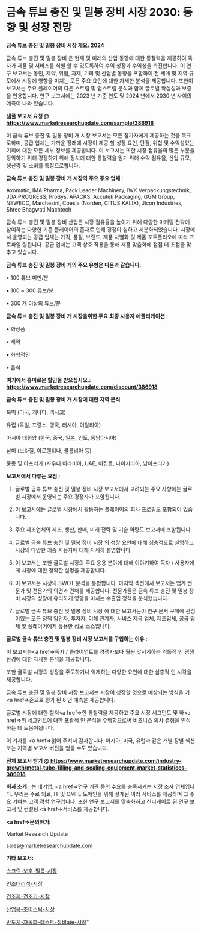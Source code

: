 # 금속 튜브 충진 및 밀봉 장비 시장 2030: 동향 및 성장 전망

<strong>금속 튜브 충진 및 밀봉 장비 시장 개요: 2024</strong>

금속 튜브 충진 및 밀봉 장비 은 현재 및 미래의 산업 동향에 대한 통찰력을 제공하여 독자가 제품 및 서비스를 식별 할 수 있도록하여 수익 성장과 수익성을 촉진합니다. 이 연구 보고서는 동인, 제약, 위협, 과제, 기회 및 산업별 동향을 포함하여 전 세계 및 지역 규모에서 시장에 영향을 미치는 모든 주요 요인에 대한 자세한 분석을 제공합니다. 또한이 보고서는 주요 플레이어의 다운 스트림 및 업스트림 분석과 함께 글로벌 확실성과 보증을 인용합니다. 연구 보고서에는 2023 년 기준 연도 및 2024 년에서 2030 년 사이의 예측이 나와 있습니다.



<strong>샘플 보고서 요청 @ <a href=https://www.marketresearchupdate.com/sample/386918>https://www.marketresearchupdate.com/sample/386918</a></strong>

이 금속 튜브 충진 및 밀봉 장비 개 시장 보고서는 모든 참가자에게 제공하는 것을 목표로하며, 공급 업체는 가까운 장래에 시장이 제공 할 성장 요인, 단점, 위협 및 수익성있는 기회에 대한 모든 세부 정보를 제공합니다. 이 보고서는 또한 시장 점유율의 많은 부분을 장악하기 위해 경쟁하기 위해 정치에 대한 통찰력을 얻기 위해 수익 점유율, 산업 규모, 생산량 및 소비를 특징으로합니다.



<strong>금속 튜브 충진 및 밀봉 장비 개 시장의 주요 주요 업체 :</strong>

Axomatic, IMA Pharma, Pack Leader Machinery, IWK Verpackungstechnik, JDA PROGRESS, ProSys, APACKS, Accutek Packaging, GGM Group, NEWECO, Marchesini, Coesia (Norden, CITUS KALIX), Jicon Industries, Shree Bhagwati Machtech

금속 튜브 충진 및 밀봉 장비 산업은 시장 점유율을 높이기 위해 다양한 마케팅 전략에 참여하는 다양한 기존 플레이어의 존재로 인해 경쟁이 심하고 세분화되었습니다. 시장에서 운영되는 공급 업체는 가격, 품질, 브랜드, 제품 차별화 및 제품 포트폴리오에 따라 프로파일 링됩니다. 공급 업체는 고객 상호 작용을 통해 제품 맞춤화에 점점 더 초점을 맞추고 있습니다.



<strong>금속 튜브 충진 및 밀봉 장비 개의 주요 유형은 다음과 같습니다.</strong>

• 100 튜브 미만/분

• 100 ~ 300 튜브/분

• 300 개 이상의 튜브/분



<strong>금속 튜브 충진 및 밀봉 장비 개 시장을위한 주요 최종 사용자 애플리케이션 :</strong>

• 화장품

• 제약

• 화학적인

• 음식



<strong>여기에서 흥미로운 할인을 받으십시오.: <a href=https://www.marketresearchupdate.com/discount/386918>https://www.marketresearchupdate.com/discount/386918</a></strong>



<strong>금속 튜브 충진 및 밀봉 장비 개 시장에 대한 지역 분석</strong>

북미 (미국, 캐나다, 멕시코)

유럽 (독일, 프랑스, 영국, 러시아, 이탈리아)

아시아 태평양 (한국, 중국, 일본, 인도, 동남아시아)

남미 (브라질, 아르헨티나, 콜롬비아 등)

중동 및 아프리카 (사우디 아라비아, UAE, 이집트, 나이지리아, 남아프리카)



<strong>보고서에서 다루는 요점 :</strong>

1. 글로벌 금속 튜브 충진 및 밀봉 장비 시장 보고서에서 고려되는 주요 사항에는 글로벌 시장에서 운영되는 주요 경쟁자가 포함됩니다.

2. 이 보고서에는 글로벌 시장에서 활동하는 플레이어의 회사 프로필도 포함되어 있습니다.

3. 주요 제조업체의 제조, 생산, 판매, 미래 전략 및 기술 역량도 보고서에 포함됩니다.

4. 글로벌 금속 튜브 충진 및 밀봉 장비 시장 의 성장 요인에 대해 심층적으로 설명하고 시장의 다양한 최종 사용자에 대해 자세히 설명합니다.

5. 이 보고서는 또한 글로벌 시장의 주요 응용 분야에 대해 이야기하여 독자 / 사용자에게 시장에 대한 정확한 설명을 제공합니다.

6. 이 보고서는 시장의 SWOT 분석을 통합합니다. 마지막 섹션에서 보고서는 업계 전문가 및 전문가의 의견과 견해를 제공합니다. 전문가들은 금속 튜브 충진 및 밀봉 장비 시장의 성장에 유리하게 영향을 미치는 수출입 정책을 분석했습니다.

7. 글로벌 금속 튜브 충진 및 밀봉 장비 시장 에 대한 보고서는이 연구 문서 구매에 관심이있는 모든 정책 입안자, 투자자, 이해 관계자, 서비스 제공 업체, 제조업체, 공급 업체 및 플레이어에게 유용한 정보 소스입니다.



<strong>글로벌 금속 튜브 충진 및 밀봉 장비 시장 보고서를 구입하는 이유 :</strong>

이 보고서는<a href=>독자 / 클</a>라이언트를 경쟁사보다 훨씬 앞서게하는 역동적 인 경쟁 환경에 대한 자세한 분석을 제공합니다.

또한 글로벌 시장의 성장을 주도하거나 억제하는 다양한 요인에 대한 심층적 인 시각을 제공합니다.

금속 튜브 충진 및 밀봉 장비 시장 보고서는 시장이 성장할 것으로 예상되는 방식을 기<a href=>준으로</a> 평가 된 8 년 예측을 제공합니다.

글로벌 시장에 대한 철저<a href=>한 통찰력</a>을 제공하고 주요 시장 세그먼트 및 하<a href=>위 세그</a>먼트에 대한 포괄적 인 분석을 수행함으로써 비즈니스 의사 결정을 인식하는 데 도움이됩니다.

이 기사를 <a href=>읽어 주</a>셔서 감사합니다. 아시아, 미국, 유럽과 같은 개별 장별 섹션 또는 지역별 보고서 버전을 얻을 수도 있습니다.



<strong>전체 보고서 받기 @ <a href=https://www.marketresearchupdate.com/industry-growth/metal-tube-filling-and-sealing-equipment-market-statistices-386918>https://www.marketresearchupdate.com/industry-growth/metal-tube-filling-and-sealing-equipment-market-statistices-386918</a></strong>



<strong>회사 소개 :</strong>
는 대기업, <a href=>연구 기</a>관 등의 수요를 충족시키는 시장 조사 업체입니다. 우리는 주로 의료, IT 및 CMFE 도메인을 위해 설계된 여러 서비스를 제공하며 그 주요 기여는 고객 경험 연구입니다. 또한 연구 보고서를 맞춤화하고 신디케이트 된 연구 보고서 및 컨설팅 <a href=>서비</a>스를 제공합니다.



<strong><a href=>문의하기:</a></strong>

Market Research Update

sales@marketresearchupdate.com



<strong>기타 보고서:</strong>

<a href=https://www.linkedin.com/pulse/스크린-보호-필름-시장-경쟁-분석-및-성장-잠재력-2029-isdailynews/>스크린-보호-필름-시장</a>

<a href=https://www.linkedin.com/pulse/인조대리석-시장-경쟁-분석-및-성장-잠재력-2029-survey-savvy-insights-360-analysis-1cimf/>인조대리석-시장</a>

<a href=https://www.linkedin.com/pulse/건조제-건조기-시장-경쟁-분석-및-성장-잠재력-2029-isdailynews-u6c7f/>건조제-건조기-시장</a>

<a href=https://www.linkedin.com/pulse/산업용-조이스틱-시장-규모-및-성장-2023-consumer-connection-compendium-ana-jfg1f/>산업용-조이스틱-시장</a>

<a href=https://www.linkedin.com/pulse/반도체-자동화-테스트-장비ate-시장-현재-및-미래-성장-2029-ntahf/>반도체-자동화-테스트-장비ate-시장</a>"
